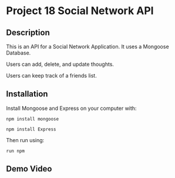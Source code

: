 # Project 18 Social Network API

## Description

This is an API for a Social Network Application. It uses a Mongoose Database. 

Users can add, delete, and update thoughts. 

Users can keep track of a friends list.

## Installation

Install Mongoose and Express on your computer with:

`npm install mongoose`

`npm install Express`

Then run using:

`run npm `


## Demo Video

